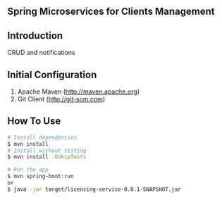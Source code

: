 ## Spring Microservices for Clients Management

## Introduction

CRUD and notifications

## Initial Configuration

1.	Apache Maven (http://maven.apache.org)
2.	Git Client (http://git-scm.com)

## How To Use

```bash
# Install dependencies
$ mvn install
# Install without testing
$ mvn install -DskipTests

# Run the app
$ mvn spring-boot:run
or 
$ java -jar target/licensing-service-0.0.1-SNAPSHOT.jar
```
